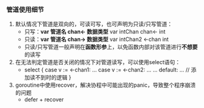 ### 管道使用细节
1. 默认情况下管道是双向的，可读可写，也可声明为只读/只写管道：
    - 只写：**var 管道名 chan<- 数据类型**
        var intChan chan<- int
    - 只读：**var 管道名 chan-> 数据类型**
        var intChan2 <-chan int
    - 只读/只写管道一般声明在**函数形参**上，以免函数内部对该管道进行**不想要**的读写
2. 在无法判定管道是否关闭的情况下对管道读写，可以使用select语句：
    - select {
        case v := <-chan1:
            ...
        case v := <-chan2:
            ...
        ...
        default:
            ...     // 添加读不到时的逻辑
    }
3. goroutine中使用recover，解决协程中可能出现的panic，导致整个程序崩溃的问题
    - defer + recover